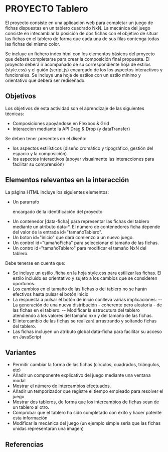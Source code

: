 # PROYECTO Tablero

El proyecto consiste en una aplicación web para completar un juego de fichas dispuestas en un tablero cuadrado NxN.
La mecánica del juego consiste en intecambiar la posición de dos fichas con el objetivo de
situar las fichas en el tablero de forma que cada una de sus filas contenga todas las fichas del mismo color.

Se incluye un fichero index.html con los elementos básicos del proyecto que deberá completarse para crear la composición final propuesta.  El proyecto deberá ir acompañado de su correspondiente hoja de estilos (style.css) y el guión (script.js) 
encargado de los los aspectos interactivos y funcionales. Se incluye una hoja de estilos con un estilo mínimo y orientativo que deberá 
ser rediseñado. 

## Objetivos

Los objetivos de esta actividad son el aprendizaje de las siguientes técnicas:

- Composiciones apoyándose en Flexbox & Grid
- Interaccion mediante la API Drag & Drop (y dataTransfer)

Se deben tener presentes en el diseño: 

- los aspectos estilísticos (diseño cromático y tipográfico, gestión del espacio y la composición)
- los aspectos interactivos (apoyar visualmente las interacciones para facilitar su comprensión)

## Elementos relevantes en la interacción

La página HTML incluye los siguientes elementos:

- Un pararrafo <p> encargado de la identificación del proyecto
- Un contenedor [data-ficha] para representar las fichas del tablero mediante un atributo data-*. El número de contenedores ficha depende del valor de la entrada id="tamañoTablero". 
- Un boton id="inicio" que dará comienzo a un nuevo juego. 
- Un control id="tamañoFicha" para seleccionar el tamaño de las fichas. 
- Un contro id="tamañoTablero" para modificar el tamaño NxN del tablero.

Debe tenerse en cuenta que:

- Se incluye un estilo .ficha en la hoja style.css para estilizar las fichas. El estilo incluído es orientativo y sujeto a los cambios que se consideren oportunos.
- Los cambios en el tamaño de las fichas o del tablero no se harán efectivos hasta pulsar el botón inicio
- La respuesta a pulsar el botón de inicio conlleva varias implicaciones:
    -- La generación de una nueva distribución - coherente pero aleatoria - de las fichas en el tablero.
    -- Modificar la estrucutura del tablero atendiendo a los valores del tamaño nxn y del tamaño de las fichas.  
- El intercambio de las fichas se realizará arrastrando y soltando fichas del tablero.
- Las fichas incluyen un atributo global data-ficha para facilitar su acceso en JavaScript 

## Variantes

- Permitir cambiar la forma de las fichas (círculos, cuadrados, triángulos, etc)
- Añadir un componente explicativo del juego mediante una ventana modal
- Mostrar el número de intercambios efectuados.
- Añadir un temporizador que registre el tiempo empleado para resolver el juego
- Mostrar dos tableros, de forma que los intercambios de fichas sean de un tablero al otro.
- Comprobar que el tablero ha sido completado con éxito y hacer patente esta información
- Modificar la mecánica del juego (un ejemplo simple sería que las fichas unidas representaran una imagen)

## Referencias
